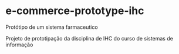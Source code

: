 # e-commerce-prototype-ihc

Protótipo de um sistema farmaceutico

Projeto de prototipação da disciplina de IHC do curso de sistemas de informação
